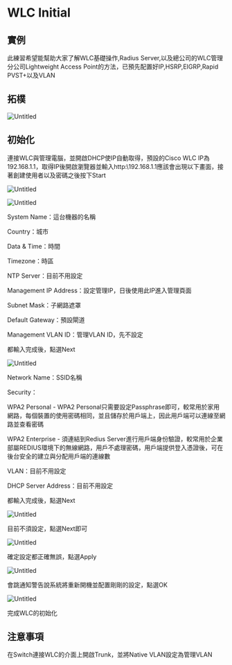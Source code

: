# WLC Initial #

## 實例 ##

此練習希望能幫助大家了解WLC基礎操作,Radius Server,以及總公司的WLC管理分公司Lightweight Access Point的方法，已預先配置好IP,HSRP,EIGRP,Rapid PVST+以及VLAN

## 拓樸 ##

![Untitled](Image/Topology1.png)

## 初始化 ##
        
連接WLC與管理電腦，並開啟DHCP使IP自動取得，預設的Cisco WLC IP為192.168.1.1，取得IP後開啟瀏覽器並輸入http:\\192.168.1.1應該會出現以下畫面，接著創建使用者以及密碼之後按下Start
        
![Untitled](Image/Untitled.png)
        
![Untitled](Image/Untitled%201.png)

System Name：這台機器的名稱

Country：城市

Data & Time：時間

Timezone：時區

NTP Server：目前不用設定

Management IP Address：設定管理IP，日後使用此IP進入管理頁面

Subnet Mask：子網路遮罩

Default Gateway：預設閘道

Management VLAN ID：管理VLAN ID，先不設定

都輸入完成後，點選Next

![Untitled](Image/Untitled%202.png) 

Network Name：SSID名稱

Security：

WPA2 Personal - WPA2 Personal只需要設定Passphrase即可，較常用於家用網路，每個裝置的使用密碼相同，並且儲存於用戶端上，因此用戶端可以連線至網路並查看密碼
                
WPA2 Enterprise - 須連結到Redius Server進行用戶端身份驗證，較常用於企業部屬REDIUS環境下的無線網路，用戶不處理密碼，用戶端提供登入憑證後，可在後台安全的建立與分配用戶端的連線數
                
VLAN：目前不用設定
        
DHCP Server Address：目前不用設定
        
都輸入完成後，點選Next
        
![Untitled](Image/Untitled%202.png)
        
目前不須設定，點選Next即可
        
![Untitled](Image/Untitled%203.png)
        
確定設定都正確無誤，點選Apply 
        
![Untitled](Image/Untitled%204.png)
        
會跳通知警告說系統將重新開機並配置剛剛的設定，點選OK
        
![Untitled](Image/Untitled%205.png)
        
完成WLC的初始化
        
## 注意事項 ##
        
在Switch連接WLC的介面上開啟Trunk，並將Native VLAN設定為管理VLAN
        
    
